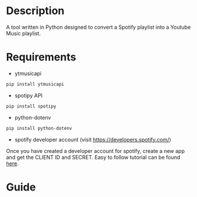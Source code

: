 # Description
A tool written in Python designed to convert a Spotify playlist into a Youtube Music playlist.

# Requirements
- ytmusicapi 
```bash
pip install ytmusicapi
```
- spotipy API 
```bash
pip install spotipy
```
- python-dotenv 
```bash
pip install python-dotenv
```
- spotify developer account (visit https://developers.spotify.com/)

Once you have created a developer account for spotify, create a new app and get the CLIENT ID and SECRET.
Easy to follow tutorial can be found [here](https://www.youtube.com/watch?v=kaBVN8uP358).

# Guide
